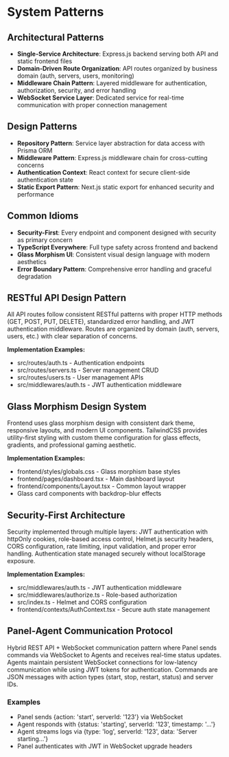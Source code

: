 # System Patterns

## Architectural Patterns

- **Single-Service Architecture**: Express.js backend serving both API and static frontend files
- **Domain-Driven Route Organization**: API routes organized by business domain (auth, servers, users, monitoring)
- **Middleware Chain Pattern**: Layered middleware for authentication, authorization, security, and error handling
- **WebSocket Service Layer**: Dedicated service for real-time communication with proper connection management

## Design Patterns

- **Repository Pattern**: Service layer abstraction for data access with Prisma ORM
- **Middleware Pattern**: Express.js middleware chain for cross-cutting concerns
- **Authentication Context**: React context for secure client-side authentication state
- **Static Export Pattern**: Next.js static export for enhanced security and performance

## Common Idioms

- **Security-First**: Every endpoint and component designed with security as primary concern
- **TypeScript Everywhere**: Full type safety across frontend and backend
- **Glass Morphism UI**: Consistent visual design language with modern aesthetics
- **Error Boundary Pattern**: Comprehensive error handling and graceful degradation

## RESTful API Design Pattern

All API routes follow consistent RESTful patterns with proper HTTP methods (GET, POST, PUT, DELETE), standardized error handling, and JWT authentication middleware. Routes are organized by domain (auth, servers, users, etc.) with clear separation of concerns.

**Implementation Examples:**

- src/routes/auth.ts - Authentication endpoints
- src/routes/servers.ts - Server management CRUD
- src/routes/users.ts - User management APIs
- src/middlewares/auth.ts - JWT authentication middleware

## Glass Morphism Design System

Frontend uses glass morphism design with consistent dark theme, responsive layouts, and modern UI components. TailwindCSS provides utility-first styling with custom theme configuration for glass effects, gradients, and professional gaming aesthetic.

**Implementation Examples:**

- frontend/styles/globals.css - Glass morphism base styles
- frontend/pages/dashboard.tsx - Main dashboard layout
- frontend/components/Layout.tsx - Common layout wrapper
- Glass card components with backdrop-blur effects

## Security-First Architecture

Security implemented through multiple layers: JWT authentication with httpOnly cookies, role-based access control, Helmet.js security headers, CORS configuration, rate limiting, input validation, and proper error handling. Authentication state managed securely without localStorage exposure.

**Implementation Examples:**

- src/middlewares/auth.ts - JWT authentication middleware
- src/middlewares/authorize.ts - Role-based authorization
- src/index.ts - Helmet and CORS configuration
- frontend/contexts/AuthContext.tsx - Secure auth state management


## Panel-Agent Communication Protocol

Hybrid REST API + WebSocket communication pattern where Panel sends commands via WebSocket to Agents and receives real-time status updates. Agents maintain persistent WebSocket connections for low-latency communication while using JWT tokens for authentication. Commands are JSON messages with action types (start, stop, restart, status) and server IDs.

### Examples

- Panel sends {action: 'start', serverId: '123'} via WebSocket
- Agent responds with {status: 'starting', serverId: '123', timestamp: '...'}
- Agent streams logs via {type: 'log', serverId: '123', data: 'Server starting...'}
- Panel authenticates with JWT in WebSocket upgrade headers
